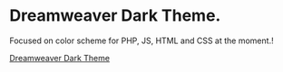 # Dreamweaver Dark Theme.

Focused on color scheme for PHP, JS, HTML and CSS at the moment.!

[Dreamweaver Dark Theme](images/screenshot.png?raw=true)
